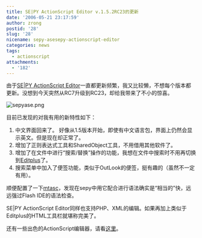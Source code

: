 ```yaml
---
title: SE|PY ActionScript Editor v.1.5.2RC23的更新
date: '2006-05-21 23:17:59'
author: zrong
postid: '28'
slug: '28'
nicename: sepy-asesepy-actionscript-editor
categories: news
tags:
  - actionscript
attachments:
  - '182'
---
```


由于[SE|PY ActionScript
Editor](http://www.sepy.it/)一直都更新频繁，我又比较懒，不想每个版本都更新。没想到今天突然从RC7升级到RC23，却给我带来了不小的惊喜。

![sepyase.png](/uploads/2006/05/sepyase.png)

目前已发现的对我有用的新特性如下：<!--more-->

1.  中文界面回来了。 好像从1.5版本开始，即使有中文语言包，界面上仍然会显示英文。但是现在却正常了。
2.  增加了正则表达式工具和SharedObject工具，不用借用其他软件了。
3.  增加了在文件中进行“搜索/替换”操作的功能，我想在文件中搜索时不用再切换到[Editplus](http://www.editplus.com/)了。
4.  搜索菜单中加入了便签功能，类似于OutLook的便签，挺有趣的（虽然不一定有用）。

顺便配置了一下[mtasc](http://www.mtasc.org)，发现在sepy中用它配合进行语法确实是“相当的”快，远远强过Flash
IDE的语法检查。

SE|PY ActionScript
Editor同样也支持PHP、XML的编辑。如果再加上类似于Editplus的HTML工具栏就堪称完美了。

还有一些出色的ActionScript编辑器，请看[这里](https://blog.zengrong.net/flashassistant/)。
